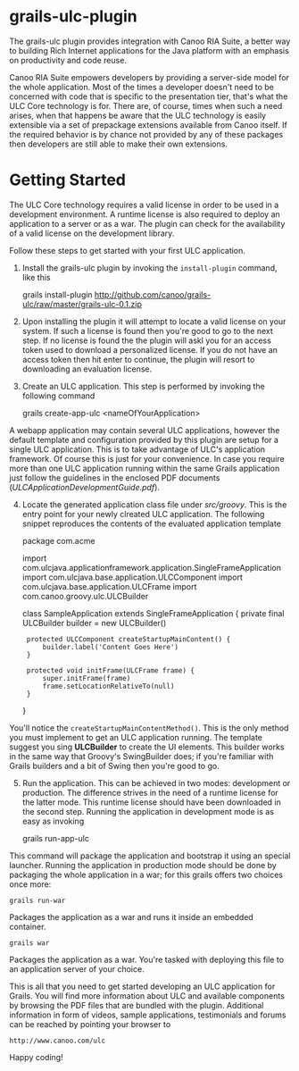 grails-ulc-plugin
=================

The grails-ulc plugin provides integration with Canoo RIA Suite, a better way to
building Rich Internet applications for the Java platform with an emphasis on
productivity and code reuse.

Canoo RIA Suite empowers developers by providing a server-side model for the
whole application. Most of the times a developer doesn't need to be concerned
with code that is specific to the presentation tier, that's what the ULC Core
technology is for. There are, of course, times when such a need arises, when
that happens be aware that the ULC technology is easily extensible via a set
of prepackage extensions available from Canoo itself. If the required behavior
is by chance not provided by any of these packages then developers are still
able to make their own extensions.

Getting Started
===============

The ULC Core technology requires a valid license in order to be used in a
development environment. A runtime license is also required to deploy an 
application to a server or as a war. The plugin can check for the availability
of a valid license on the development library.

Follow these steps to get started with your first ULC application.

1. Install the grails-ulc plugin by invoking the `install-plugin` command, like
   this

   
     grails install-plugin http://github.com/canoo/grails-ulc/raw/master/grails-ulc-0.1.zip

2. Upon installing the plugin it will attempt to locate a valid license on your
system. If such a license is found then you're good to go to the next step. If
no license is found the the plugin will askl you for an access token used to
download a personalized license. If you do not have an access token then hit
enter to continue, the plugin will resort to downloading an evaluation license.

3. Create an ULC application. This step is performed by invoking the following
command


    grails create-app-ulc &lt;nameOfYourApplication&gt;

A webapp application may contain several ULC applications, however the default
template and configuration provided by this plugin are setup for a single ULC
application. This is to take advantage of ULC's application framework. Of course
this is just for your convenience. In case you require more than one ULC
application running within the same Grails application just follow the guidelines
in the enclosed PDF documents (*ULCApplicationDevelopmentGuide.pdf*).

4. Locate the generated application class file under *src/groovy*. This is the
entry point for your newly clreated ULC application. The following snippet
reproduces the contents of the evaluated application template

    package com.acme

    import com.ulcjava.applicationframework.application.SingleFrameApplication
    import com.ulcjava.base.application.ULCComponent
    import com.ulcjava.base.application.ULCFrame
    import com.canoo.groovy.ulc.ULCBuilder

    class SampleApplication extends SingleFrameApplication {
        private final ULCBuilder builder = new ULCBuilder()

        protected ULCComponent createStartupMainContent() {
            builder.label('Content Goes Here')
        }

        protected void initFrame(ULCFrame frame) {
            super.initFrame(frame)
            frame.setLocationRelativeTo(null)
        }
    }


You'll notice the `createStartupMainContentMethod()`. This is the only method
you must implement to get an ULC application running. The template suggest you
sing **ULCBuilder** to create the UI elements. This builder works in the same
way that Groovy's SwingBuilder does; if you're familiar with Grails builders
and a bit of Swing then you're good to go.

5. Run the application. This can be achieved in two modes: development or
production. The difference strives in the need of a runtime license for the
latter mode. This runtime license should have been downloaded in the second step.
Running the application in development mode is as easy as invoking

    grails run-app-ulc

This command will package the application and bootstrap it using an special
launcher. Running the application in production mode should be done by packaging
the whole application in a war; for this grails offers two choices once more:

    grails run-war

Packages the application as a war and runs it inside an embedded container.

    grails war

Packages the application as a war. You're tasked with deploying this file to an
application server of your choice.

This is all that you need to get started developing an ULC application for Grails.
You will find more information about ULC and available components by browsing
the PDF files that are bundled with the plugin.
Additional information in form of videos, sample applications, testimonials and
forums can be reached by pointing your browser to

    http://www.canoo.com/ulc

Happy coding!
